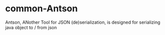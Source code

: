 # common-Antson
Antson, ANother Tool for JSON (de)serialization, is designed for serializing java object to / from json
